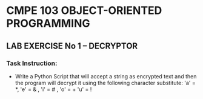 # CMPE 103 OBJECT-ORIENTED PROGRAMMING
## LAB EXERCISE No 1 – DECRYPTOR

### Task Instruction:
* Write a Python Script that will accept a string as encrypted text and then the program will decrypt it using the following character substitute: 'a' = *, 'e' = & , 'i' = # , 'o' = + 'u' = !
